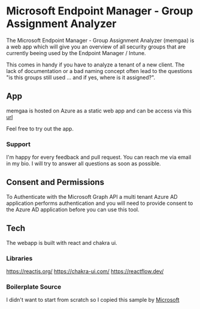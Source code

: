# Microsoft Endpoint Manager - Group Assignment Analyzer

The Microsoft Endpoint Manager - Group Assignment Analyzer (memgaa) is a web app which will give you an overview of all security groups that are currently beeing used by the Endpoint Manager / Intune.

This comes in handy if you have to analyze a tenant of a new client.
The lack of documentation or a bad naming concept often lead to the questions "is this groups still used ... and if yes, where is it assigned?".

## App
memgaa is hosted on Azure as a static web app and can be access via this [url](https://yellow-moss-05fef5803.azurestaticapps.net)

Feel free to try out the app.

### Support
I'm happy for every feedback and pull request.
You can reach me via email in my bio. I will try to answer all questions as soon as possible.

## Consent and Permissions
To Authenticate with the Microsoft Graph API a multi tenant Azure AD application performs authentication and you will need to provide consent to the Azure AD application before you can use this tool.

## Tech
The webapp is built with react and chakra ui.

### Libraries
https://reactjs.org/
https://chakra-ui.com/
https://reactflow.dev/

### Boilerplate Source
I didn't want to start from scratch so I copied this sample by [Microsoft](https://github.com/AzureAD/microsoft-authentication-library-for-js/tree/dev/samples/msal-react-samples/react-router-sample)